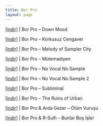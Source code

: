```yaml
---
title: Bor Pro
layout: page
---
```


<a href="https://cloud.mail.ru/public/b2b12cbd84f5/Bor%20Pro%20-%20Down%20Mood" target="_blank">[indir]</a> | Bor Pro &#8211; Down Mood

<a href="https://cloud.mail.ru/public/6af49d369430/Bor%20Pro%20-%20Korkusuz%20Cengaver" target="_blank">[indir]</a> | Bor Pro &#8211; Korkusuz Cengaver

<a href="https://cloud.mail.ru/public/ce802dc46b39/Bor%20Pro%20-%20Melody%20of%20Sampler%20City" target="_blank">[indir]</a> | Bor Pro &#8211; Melody of Sampler City

<a href="https://cloud.mail.ru/public/c620068bb2db/Bor%20Pro%20-%20M%C3%BCtemadiyen" target="_blank">[indir]</a> | Bor Pro &#8211; Mütemadiyen

<a href="https://cloud.mail.ru/public/e6170eaf2f63/Bor%20Pro%20-%20No%20Vocal%20No%20Sample" target="_blank">[indir]</a> | Bor Pro &#8211; No Vocal No Sample

<a href="https://cloud.mail.ru/public/b6fb20893c5f/Bor%20Pro%20-%20No%20Vocal%20No%20Sample%202" target="_blank">[indir]</a> | Bor Pro &#8211; No Vocal No Sample 2

<a href="https://cloud.mail.ru/public/bd0f3ca55caf/Bor%20Pro%20-%20Subliminal" target="_blank">[indir]</a> | Bor Pro &#8211; Subliminal

<a href="https://cloud.mail.ru/public/f1c92921071f/Bor%20Pro%20-%20The%20Ruins%20of%20Urban" target="_blank">[indir]</a> | Bor Pro &#8211; The Ruins of Urban

<a href="https://cloud.mail.ru/public/394516ff445c/Bor%20Pro%20%26%20Arda%20Gezer%20-%20%C3%96l%C3%BCm%20Vuru%C5%9Fu" target="_blank">[indir]</a> | Bor Pro & Arda Gezer &#8211; Ölüm Vuruşu

<a href="https://cloud.mail.ru/public/a55e5207abe9/Bor%20Pro%20%26%20R-sulh%20-%20Bunlar%20Bo%C5%9F%20%C4%B0%C5%9Fler" target="_blank">[indir]</a> | Bor Pro & R-Sulh &#8211; Bunlar Boş İşler